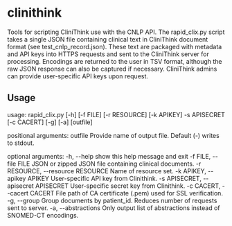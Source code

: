 # clinithink
Tools for scripting CliniThink use with the CNLP API. The rapid_clix.py script takes a single JSON file containing clinical text in CliniThink document format (see test_cnlp_record.json). These text are packaged with metadata and API keys into HTTPS requests and sent to the CliniThink server for processing. Encodings are returned to the user in TSV format, although the raw JSON response can also be captured if necessary. CliniThink admins can provide user-specific API keys upon request.

## Usage
usage: rapid_clix.py [-h] [-f FILE] [-r RESOURCE] [-k APIKEY] -s APISECRET
                     [-c CACERT] [-g] [-a]
                     [outfile]

positional arguments:
  outfile               Provide name of output file. Default (-) writes to
                        stdout.

optional arguments:
  -h, --help            show this help message and exit
  -f FILE, --file FILE  JSON or zipped JSON file containing clinical
                        documents.
  -r RESOURCE, --resource RESOURCE
                        Name of resource set.
  -k APIKEY, --apikey APIKEY
                        User-specific API key from Clinithink.
  -s APISECRET, --apisecret APISECRET
                        User-specific secret key from Clinithink.
  -c CACERT, --cacert CACERT
                        File path of CA certificate (.pem) used for SSL
                        verification.
  -g, --group           Group documents by patient_id. Reduces number of
                        requests sent to server.
  -a, --abstractions    Only output list of abstractions instead of SNOMED-CT
                        encodings.
